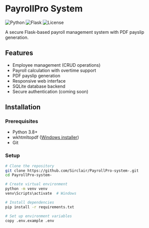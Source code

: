 # PayrollPro System

![Python](https://img.shields.io/badge/python-3.8+-blue.svg)
![Flask](https://img.shields.io/badge/flask-2.0+-green.svg)
![License](https://img.shields.io/badge/license-MIT-orange.svg)

A secure Flask-based payroll management system with PDF payslip generation.

## Features

- Employee management (CRUD operations)
- Payroll calculation with overtime support
- PDF payslip generation
- Responsive web interface
- SQLite database backend
- Secure authentication (coming soon)

## Installation

### Prerequisites
- Python 3.8+
- wkhtmltopdf ([Windows installer](https://wkhtmltopdf.org/downloads.html))
- Git

### Setup
```bash
# Clone the repository
git clone https://github.com/Sirclair/PayrollPro-system-.git
cd PayrollPro-system-

# Create virtual environment
python -m venv venv
venv\Scripts\activate  # Windows

# Install dependencies
pip install -r requirements.txt

# Set up environment variables
copy .env.example .env
